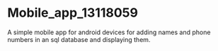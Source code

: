 # Mobile_app_13118059
A simple mobile app for android devices for adding names and phone numbers in an sql database and displaying them.
